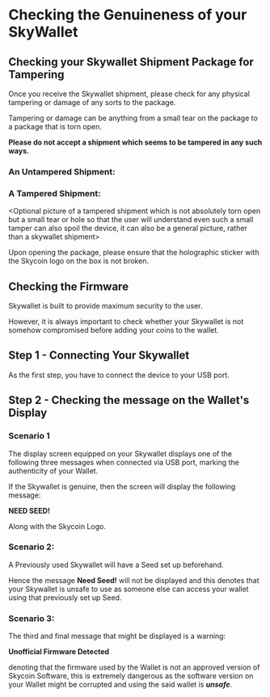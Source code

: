 # Checking the Genuineness of your SkyWallet

## Checking your Skywallet Shipment Package for Tampering

Once you receive the Skywallet shipment, please check for any physical tampering or damage of any sorts to the package.

Tampering or damage can be anything from a small tear on the package to a package that is torn open.

**Please do not accept a shipment which seems to be tampered in any such ways.**

### An Untampered Shipment:

<A Picture of an untampered shipment before opening>

### A Tampered Shipment:

<Optional picture of a tampered shipment which is not absolutely torn open but a small tear or hole so that the user will understand even such a small tamper can also spoil the device, it can also be a general picture, rather than a skywallet shipment>

Upon opening the package, please ensure that the holographic sticker with the Skycoin logo on the box is not broken.
<A Picture of the unbroken holographic seal on the box>

## Checking the Firmware

Skywallet is built to provide maximum security to the user.

However, it is always important to check whether your Skywallet is not somehow compromised before adding your coins to the wallet.

## Step 1 - Connecting Your Skywallet

As the first step, you have to connect the device to your USB port.

<Optional photo Showing the connection of the device to USB port>

## Step 2 - Checking the message on the Wallet's Display

### Scenario 1

The display screen equipped on your Skywallet displays one of the following three messages when connected via USB port, marking the authenticity of your Wallet.

If the Skywallet is genuine, then the screen will display the following message:

**NEED SEED!**

Along with the Skycoin Logo.

<A photo of the Hardware wallet displaying NEED SEED message>

### Scenario 2:

A Previously used Skywallet will have a Seed set up beforehand.

Hence the message **Need Seed!** will not be displayed and this denotes that your Skywallet is unsafe to use as someone else can access your wallet using that previously set up Seed.

<A picture of the Hardware wallet which doesnot display the message NEED SEED>

### Scenario 3:

The third and final message that might be displayed is a warning:

**Unofficial Firmware Detected**

denoting that the firmware used by the Wallet is not an approved version of Skycoin Software, this is extremely dangerous as the software version on your Wallet might be corrupted and using the said wallet is ***unsafe***.

<A picture showing the message Unofficial firmware detected>

